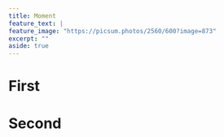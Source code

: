 ```yaml
---
title: Moment
feature_text: |
feature_image: "https://picsum.photos/2560/600?image=873"
excerpt: ""
aside: true
---
```


# First
# Second

